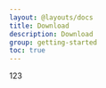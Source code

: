 ```yaml
---
layout: @layouts/docs
title: Download
description: Download
group: getting-started
toc: true
---
```


123
